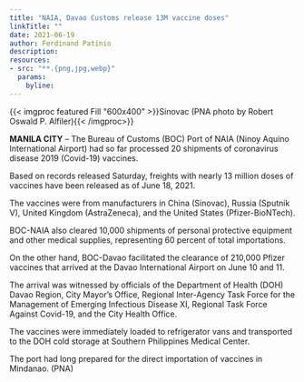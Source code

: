 ```yaml
---
title: "NAIA, Davao Customs release 13M vaccine doses"
linkTitle: ""
date: 2021-06-19
author: Ferdinand Patinio
description:
resources:
- src: "**.{png,jpg,webp}"
  params:
    byline: 
---
```

{{< imgproc featured Fill "600x400" >}}Sinovac (PNA photo by Robert Oswald P. Alfiler){{< /imgproc>}}

**MANILA CITY** –  The Bureau of Customs (BOC) Port of NAIA (Ninoy Aquino International Airport) had so far processed 20 shipments of coronavirus disease 2019 (Covid-19) vaccines.

Based on records released Saturday, freights with nearly 13 million doses of vaccines have been released as of June 18, 2021.

The vaccines were from manufacturers in China (Sinovac), Russia (Sputnik V), United Kingdom (AstraZeneca), and the United States (Pfizer-BioNTech).

BOC-NAIA also cleared 10,000 shipments of personal protective equipment and other medical supplies, representing 60 percent of total importations.

On the other hand, BOC-Davao facilitated the clearance of 210,000 Pfizer vaccines that arrived at the Davao International Airport on June 10 and 11.

The arrival was witnessed by officials of the Department of Health (DOH) Davao Region, City Mayor’s Office, Regional Inter-Agency Task Force for the Management of Emerging Infectious Disease XI, Regional Task Force Against Covid-19, and the City Health Office.

The vaccines were immediately loaded to refrigerator vans and transported to the DOH cold storage at Southern Philippines Medical Center.

The port had long prepared for the direct importation of vaccines in Mindanao. (PNA)